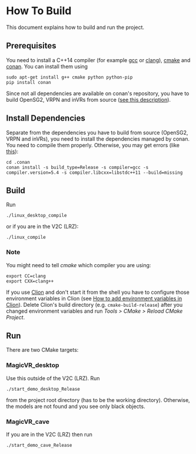 # How To Build

This document explains how to build and run the project.

## Prerequisites

You need to install a C++14 compiler (for example [gcc][gcc] or [clang][clang]),
[cmake][cmake] and [conan][conan]. You can install them using

```
sudo apt-get install g++ cmake python python-pip
pip install conan
```

Since not all dependencies are available on conan's repository, you have to
build OpenSG2, VRPN and inVRs from source
([see this description][dependency build instructions]).

[gcc]: https://gcc.gnu.org/
[clang]: http://clang.llvm.org/
[cmake]: https://cmake.org/
[conan]: https://www.conan.io/
[dependency build instructions]: https://github.com/maiermic/virtual-reality-project-linux-build-instructions

## Install Dependencies

Separate from the dependencies you have to build from source (OpenSG2, VRPN
and inVRs), you need to install the dependencies managed by conan.
You need to compile them properly. Otherwise, you may get errors
(like [this][undefined reference error]):

[undefined reference error]: http://stackoverflow.com/q/41408216/1065654

```
cd .conan
conan install -s build_type=Release -s compiler=gcc -s compiler.version=5.4 -s compiler.libcxx=libstdc++11 --build=missing
```

## Build

Run

```
./linux_desktop_compile
```

or if you are in the V2C (LRZ):

```
./linux_compile
```

### Note

You might need to tell *cmake* which compiler you are using:

```
export CC=clang
export CXX=clang++
```

If you use [Clion][Clion] and don't start it from
the shell you have to configure those environment variables in Clion (see
[How to add environment variables in Clion][environment variables in Clion]).
Delete Clion's build directory (e.g. `cmake-build-release`) after you changed
environment variables and run *Tools > CMake > Reload CMake Project*.

[Clion]: https://www.jetbrains.com/clion/
[environment variables in Clion]: http://stackoverflow.com/a/38874446/1065654



## Run

There are two CMake targets:

### MagicVR_desktop  

Use this outside of the V2C (LRZ). Run

```
./start_demo_desktop_Release
```

from the project root directory (has to be the working directory).
Otherwise, the models are not found and you see only black objects.

### MagicVR_cave

If you are in the V2C (LRZ) then run

```
./start_demo_cave_Release
```
